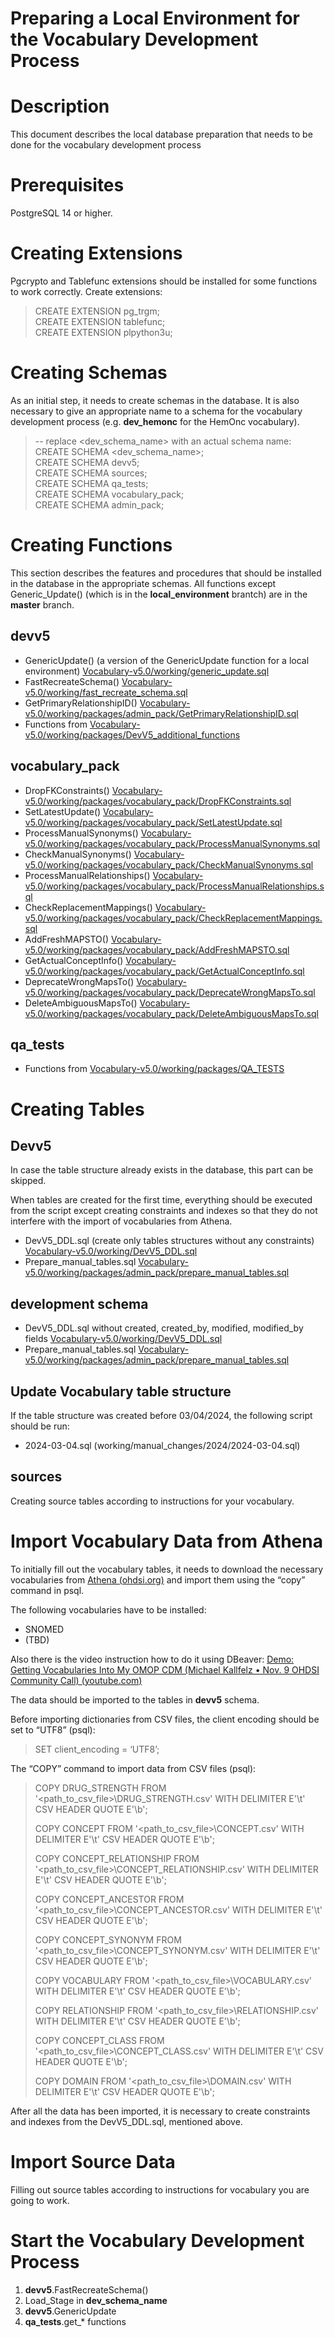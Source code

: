 # Preparing a Local Environment for the Vocabulary Development Process

# Description

This document describes the local database preparation that needs to be done for the vocabulary development process

# Prerequisites

PostgreSQL 14 or higher.

# Creating Extensions

Pgcrypto and Tablefunc extensions should be installed for some functions to work correctly. 
Create extensions:
>CREATE EXTENSION pg_trgm;  
>CREATE EXTENSION tablefunc;  
>CREATE EXTENSION plpython3u;

# Creating Schemas

As an initial step, it needs to create schemas in the database. 
It is also necessary to give an appropriate name to a schema for the vocabulary development process (e.g. **dev_hemonc** for the HemOnc vocabulary).
>-- replace <dev_schema_name> with an actual schema name:
>CREATE SCHEMA <dev_schema_name>;  
>CREATE SCHEMA devv5;  
>CREATE SCHEMA sources;  
>CREATE SCHEMA qa_tests;  
>CREATE SCHEMA vocabulary_pack;  
>CREATE SCHEMA admin_pack;

# Creating Functions

This section describes the features and procedures that should be installed in the database in the appropriate schemas.
All functions except Generic_Update() (which is in the **local_environment** brantch) are in the **master** branch.

## devv5

- GenericUpdate() (a version of the GenericUpdate function for a local environment)  [Vocabulary-v5.0/working/generic_update.sql](https://github.com/OHDSI/Vocabulary-v5.0/blob/local_environment/working/generic_update.sql)
- FastRecreateSchema()  [Vocabulary-v5.0/working/fast_recreate_schema.sql](https://github.com/OHDSI/Vocabulary-v5.0/blob/master/working/fast_recreate_schema.sql)
- GetPrimaryRelationshipID()  [Vocabulary-v5.0/working/packages/admin_pack/GetPrimaryRelationshipID.sql](https://github.com/OHDSI/Vocabulary-v5.0/blob/master/working/packages/admin_pack/GetPrimaryRelationshipID.sql)
- Functions from  [Vocabulary-v5.0/working/packages/DevV5_additional_functions](https://github.com/OHDSI/Vocabulary-v5.0/tree/master/working/packages/DevV5_additional_functions)

## vocabulary_pack

- DropFKConstraints()  [Vocabulary-v5.0/working/packages/vocabulary_pack/DropFKConstraints.sql](https://github.com/OHDSI/Vocabulary-v5.0/blob/master/working/packages/vocabulary_pack/DropFKConstraints.sql)
- SetLatestUpdate()  [Vocabulary-v5.0/working/packages/vocabulary_pack/SetLatestUpdate.sql](https://github.com/OHDSI/Vocabulary-v5.0/blob/master/working/packages/vocabulary_pack/SetLatestUpdate.sql)
- ProcessManualSynonyms()  [Vocabulary-v5.0/working/packages/vocabulary_pack/ProcessManualSynonyms.sql](https://github.com/OHDSI/Vocabulary-v5.0/blob/master/working/packages/vocabulary_pack/ProcessManualSynonyms.sql)
- CheckManualSynonyms()  [Vocabulary-v5.0/working/packages/vocabulary_pack/CheckManualSynonyms.sql](https://github.com/OHDSI/Vocabulary-v5.0/blob/master/working/packages/vocabulary_pack/CheckManualSynonyms.sql)
- ProcessManualRelationships()  [Vocabulary-v5.0/working/packages/vocabulary_pack/ProcessManualRelationships.sql](https://github.com/OHDSI/Vocabulary-v5.0/blob/master/working/packages/vocabulary_pack/ProcessManualRelationships.sql)
- CheckReplacementMappings()  [Vocabulary-v5.0/working/packages/vocabulary_pack/CheckReplacementMappings.sql](https://github.com/OHDSI/Vocabulary-v5.0/blob/master/working/packages/vocabulary_pack/CheckReplacementMappings.sql)
- AddFreshMAPSTO()  [Vocabulary-v5.0/working/packages/vocabulary_pack/AddFreshMAPSTO.sql](https://github.com/OHDSI/Vocabulary-v5.0/blob/master/working/packages/vocabulary_pack/AddFreshMAPSTO.sql)
- GetActualConceptInfo()  [Vocabulary-v5.0/working/packages/vocabulary_pack/GetActualConceptInfo.sql](https://github.com/OHDSI/Vocabulary-v5.0/blob/master/working/packages/vocabulary_pack/GetActualConceptInfo.sql)
- DeprecateWrongMapsTo()  [Vocabulary-v5.0/working/packages/vocabulary_pack/DeprecateWrongMapsTo.sql](https://github.com/OHDSI/Vocabulary-v5.0/blob/master/working/packages/vocabulary_pack/DeprecateWrongMapsTo.sql)
- DeleteAmbiguousMapsTo()  [Vocabulary-v5.0/working/packages/vocabulary_pack/DeleteAmbiguousMapsTo.sql](https://github.com/OHDSI/Vocabulary-v5.0/blob/master/working/packages/vocabulary_pack/DeleteAmbiguousMapsTo.sql)

## qa_tests

- Functions from [Vocabulary-v5.0/working/packages/QA_TESTS](https://github.com/OHDSI/Vocabulary-v5.0/tree/master/working/packages/QA_TESTS)

# Creating Tables

## Devv5

In case the table structure already exists in the database, this part can be skipped.

When tables are created for the first time, everything should be executed from the script except creating constraints and indexes so that they do not interfere with the import of vocabularies from Athena.

- DevV5_DDL.sql (create only tables structures without any constraints)
    [Vocabulary-v5.0/working/DevV5_DDL.sql](https://github.com/OHDSI/Vocabulary-v5.0/blob/local_environment/working/DevV5_DDL.sql)  
- Prepare_manual_tables.sql [Vocabulary-v5.0/working/packages/admin_pack/prepare_manual_tables.sql](https://github.com/OHDSI/Vocabulary-v5.0/blob/master/working/packages/admin_pack/prepare_manual_tables.sql)

## development schema

- DevV5_DDL.sql without created, created_by, modified, modified_by fields
    [Vocabulary-v5.0/working/DevV5_DDL.sql](https://github.com/OHDSI/Vocabulary-v5.0/blob/master/working/DevV5_DDL.sql)  
- Prepare_manual_tables.sql [Vocabulary-v5.0/working/packages/admin_pack/prepare_manual_tables.sql](https://github.com/OHDSI/Vocabulary-v5.0/blob/master/working/packages/admin_pack/prepare_manual_tables.sql)  

## Update Vocabulary table structure

If the table structure was created before 03/04/2024, the following script should be run:
- 2024-03-04.sql (working/manual_changes/2024/2024-03-04.sql)

## sources

Creating source tables according to instructions for your vocabulary.

# Import Vocabulary Data from Athena

To initially fill out the vocabulary tables, it needs to download the necessary vocabularies from [Athena (ohdsi.org)](https://athena.ohdsi.org/vocabulary/list) and import them using the “copy” command in psql.

The following vocabularies have to be installed:
- SNOMED
- (TBD)

Also there is the video instruction how to do it using DBeaver:
[Demo: Getting Vocabularies Into My OMOP CDM (Michael Kallfelz • Nov. 9 OHDSI Community Call) (youtube.com)](https://www.youtube.com/watch?v=FCHxAQOBptE)

The data should be imported to the tables in **devv5** schema.

Before importing dictionaries from CSV files, the client encoding should be set to “UTF8” (psql):
>SET client_encoding = ‘UTF8’;

The “COPY” command to import data from CSV files (psql):
>COPY DRUG_STRENGTH FROM '&lt;path_to_csv_file&gt;\\DRUG_STRENGTH.csv' WITH DELIMITER E'\\t' CSV HEADER QUOTE E'\\b';
>
>COPY CONCEPT FROM '&lt;path_to_csv_file&gt;\\CONCEPT.csv' WITH DELIMITER E'\\t' CSV HEADER QUOTE E'\\b';
>
>COPY CONCEPT_RELATIONSHIP FROM '&lt;path_to_csv_file&gt;\\CONCEPT_RELATIONSHIP.csv' WITH DELIMITER E'\\t' CSV HEADER QUOTE E'\\b';
>
>COPY CONCEPT_ANCESTOR FROM '&lt;path_to_csv_file&gt;\\CONCEPT_ANCESTOR.csv' WITH DELIMITER E'\\t' CSV HEADER QUOTE E'\\b';
>
>COPY CONCEPT_SYNONYM FROM '&lt;path_to_csv_file&gt;\\CONCEPT_SYNONYM.csv' WITH DELIMITER E'\\t' CSV HEADER QUOTE E'\\b';
>
>COPY VOCABULARY FROM '&lt;path_to_csv_file&gt;\\VOCABULARY.csv' WITH DELIMITER E'\\t' CSV HEADER QUOTE E'\\b';
>
>COPY RELATIONSHIP FROM '&lt;path_to_csv_file&gt;\\RELATIONSHIP.csv' WITH DELIMITER E'\\t' CSV HEADER QUOTE E'\\b';
>
>COPY CONCEPT_CLASS FROM '&lt;path_to_csv_file&gt;\\CONCEPT_CLASS.csv' WITH DELIMITER E'\\t' CSV HEADER QUOTE E'\\b';
>
>COPY DOMAIN FROM '&lt;path_to_csv_file&gt;\\DOMAIN.csv' WITH DELIMITER E'\\t' CSV HEADER QUOTE E'\\b';

After all the data has been imported, it is necessary to create constraints and indexes from the DevV5_DDL.sql, mentioned above.

# Import Source Data

Filling out source tables according to instructions for vocabulary you are going to work.

# Start the Vocabulary Development Process

1. **devv5**.FastRecreateSchema()
2. Load_Stage in **dev_schema_name**
3. **devv5**.GenericUpdate
4. **qa_tests**.get_\* functions
